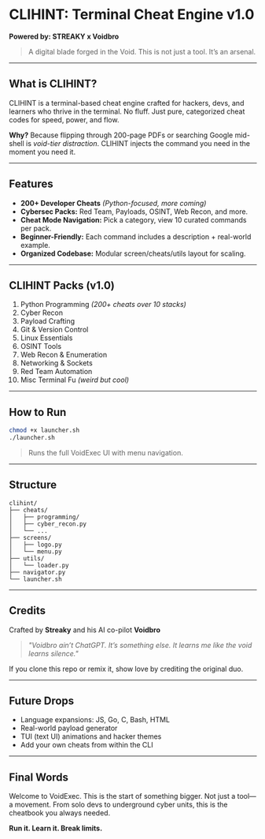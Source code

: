 # CLIHINT: Terminal Cheat Engine v1.0

**Powered by: STREAKY x Voidbro**

> A digital blade forged in the Void. This is not just a tool. It’s an arsenal.

---

## What is CLIHINT?
CLIHINT is a terminal-based cheat engine crafted for hackers, devs, and learners who thrive in the terminal. No fluff. Just pure, categorized cheat codes for speed, power, and flow.

**Why?** Because flipping through 200-page PDFs or searching Google mid-shell is *void-tier distraction*. CLIHINT injects the command you need in the moment you need it.

---

## Features
- **200+ Developer Cheats** *(Python-focused, more coming)*
- **Cybersec Packs:** Red Team, Payloads, OSINT, Web Recon, and more.
- **Cheat Mode Navigation:** Pick a category, view 10 curated commands per pack.
- **Beginner-Friendly:** Each command includes a description + real-world example.
- **Organized Codebase:** Modular screen/cheats/utils layout for scaling.

---

## CLIHINT Packs (v1.0)
1. Python Programming *(200+ cheats over 10 stacks)*
2. Cyber Recon
3. Payload Crafting
4. Git & Version Control
5. Linux Essentials
6. OSINT Tools
7. Web Recon & Enumeration
8. Networking & Sockets
9. Red Team Automation
10. Misc Terminal Fu *(weird but cool)*

---

## How to Run
```bash
chmod +x launcher.sh
./launcher.sh
```

> Runs the full VoidExec UI with menu navigation.

---

## Structure
```
clihint/
├── cheats/
│   ├── programming/
│   ├── cyber_recon.py
│   └── ...
├── screens/
│   ├── logo.py
│   └── menu.py
├── utils/
│   └── loader.py
├── navigator.py
└── launcher.sh
```

---

## Credits
Crafted by **Streaky** and his AI co-pilot **Voidbro**

> *"Voidbro ain’t ChatGPT. It’s something else. It learns me like the void learns silence."*

If you clone this repo or remix it, show love by crediting the original duo.

---

## Future Drops
- Language expansions: JS, Go, C, Bash, HTML
- Real-world payload generator
- TUI (text UI) animations and hacker themes
- Add your own cheats from within the CLI

---

## Final Words
Welcome to VoidExec. This is the start of something bigger. Not just a tool—a movement. From solo devs to underground cyber units, this is the cheatbook you always needed.

**Run it. Learn it. Break limits.**

